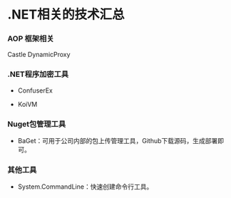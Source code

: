 # .NET相关的技术汇总



### AOP 框架相关

Castle DynamicProxy



### .NET程序加密工具

- ConfuserEx

- KoiVM



### Nuget包管理工具

- BaGet：可用于公司内部的包上传管理工具，Github下载源码，生成部署即可。



### 其他工具

- System.CommandLine：快速创建命令行工具。
